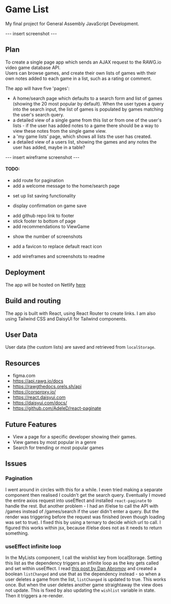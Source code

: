 # Game List

My final project for General Assembly JavaScript Development.

--- insert screenshot ---


## Plan

To create a single page app which sends an AJAX request to the RAWG.io video game database API.  
Users can browse games, and create their own lists of games with their own notes added to each game in a list, such as a rating or comment.  

The app will have five 'pages': 
- A home/search page which defaults to a search form and list of games (showing the 20 most popular by default). When the user types a query into the search input, the list of games is populated by games matching the user's search query.  
- a detailed view of a single game from this list or from one of the user's lists - if the user has added notes to a game there should be a way to view these notes from the single game view. 
- a 'my game lists' page, which shows all lists the user has created.  
- a detailed view of a users list, showing the games and any notes the user has added, maybe in a table?  

--- insert wireframe screenshot ---

#### TODO:

<!-- - Back buttons -->
<!-- - Pagination for search results (and lists?) -->
<!-- - add header to search results to show what the user searched for -->
- add route for pagination
- add a welcome message to the home/search page
<!-- - delete from list and update on page -->
- set up list saving functionality
<!-- - if game is already in list don't add it -->
- display confirmation on game save
<!-- - google font for site header -->
<!-- - navbar alignment -->
<!-- - search form alignment -->
- add github repo link to footer
- stick footer to bottom of page
- add recommendations to ViewGame
<!-- - format ViewGame display -->
- show the number of screenshots
- add a favicon to replace default react icon

- add wireframes and screenshots to readme

## Deployment

The app will be hosted on Netlify [here](https://jsd-game-list.netlify.app/)  
 

## Build and routing

The app is built with React, using React Router to create links. I am also using Tailwind CSS and DaisyUI for Tailwind components.  

## User Data

User data (the custom lists) are saved and retrieved from  `localStorage`.  


## Resources

- figma.com
- https://api.rawg.io/docs
- https://rawgthedocs.orels.sh/api
- https://corsproxy.io/
- https://react.daisyui.com
- https://daisyui.com/docs/
- https://github.com/AdeleD/react-paginate


## Future Features

- View a page for a specific developer showing their games. 
- View games by most popular in a genre
- Search for trending or most popular games

## Issues

### Pagination

I went around in circles with this for a while. I even tried making a separate component then realised I couldn't get the search query. Eventually I moved the entire axios request into useEffect and installed `react-paginate` to handle the rest. But another problem - I had an if/else to call the API with /games instead of /games/search if the user didn't enter a query. But the render was triggering before the request was finished (even though loading was set to true). I fixed this by using a ternary to decide which url to call. I figured this works within jsx, because if/else does not as it needs to return something.  

### useEffect infinite loop

In the MyLists component, I call the wishlist key from localStorage. Setting this list as the dependency triggers an infinite loop as the key gets called and set within useEffect. I read [this post by Dan Abromov](https://overreacted.io/a-complete-guide-to-useeffect/) and created a boolean `listChanged` and use that as the dependency instead - so when a user deletes a game from the list, `listChanged` is updated to true. This works once. But when the user deletes another game straightaway the view does not update. This is fixed by also updating the `wishlist` variable in state. Then it triggers a re-render.  



